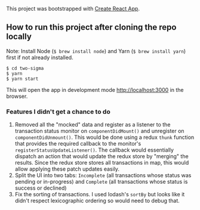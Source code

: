 This project was bootstrapped with [Create React App](https://github.com/facebook/create-react-app).

## How to run this project after cloning the repo locally

Note: Install Node (`$ brew install node`) and Yarn (`$ brew install yarn`) first if not already installed.

```
$ cd two-sigma
$ yarn
$ yarn start
```

This will open the app in development mode [http://localhost:3000](http://localhost:3000) in the browser.

### Features I didn't get a chance to do

1. Removed all the "mocked" data and register as a listener to the transaction status monitor on `componentDidMount()` and unregister on `componentDidUnmount()`. This would be done using a redux `thunk` function that provides the required callback to the monitor's `registerStatusUpdateListener()`. The callback would essentially dispatch an action that would update the redux store by "merging" the results. Since the redux store stores all transactions in map, this would allow applying these patch updates easily.
2. Split the UI into two tabs: `Incomplete` (all transactions whose status was pending or in-progress) and `Complete` (all transactions whose status is success or declined)
3. Fix the sorting of transactions. I used lodash's `sortBy` but looks like it didn't respect lexicographic ordering so would need to debug that.
